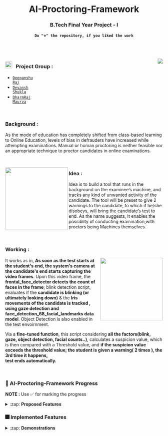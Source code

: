 <h1 align="center">AI-Proctoring-Framework</h1>
<h3 align="center">B.Tech Final Year Project - I</h3>
<p align="center"><code><b>Do "⭐" the repository, if you liked the work</b></code></p>
<br><br>

<img align="right" src="https://user-images.githubusercontent.com/54600788/128983568-928da7b1-a365-49d9-be17-01a94add0fcb.png"></img>

### <img height="22" width="22" src="https://user-images.githubusercontent.com/54600788/128984688-6b040caf-a5ce-4a00-94ae-7d52c21535c5.png"></img> &nbsp; Project Group : 

  * <code>[Deepanshu Raj](https://github.com/deepanshu-Raj)</code>
  * <code>[Devansh Shukla](https://github.com/devanshjsr)</code>
  * <code>[DharmRaj Maurya](https://github.com/Dharm1999)</code>

<br>

### Background :

<p>As the mode of education has completely shifted from class-based learning to Online Education, levels of bias in defrauders have increased while attempting examinations. Manual or human proctoring is neither feasible nor an appropriate technique to proctor candidates in online examinations.</p>

<br>

<img height = "200" align="left" src="https://user-images.githubusercontent.com/54600788/128985687-f1d248d9-1c39-4426-b88e-bdb7f46cb7bf.png"></img>


### Idea :
Idea is to build a tool that runs in the background on the examinee’s machine, and tracks any kind of unwanted activity of the candidate. The tool will be preset to give 2 warnings to the candidate, to which if he/she disobeys, will bring the candidate’s test to end. As the name suggests, It enables the possiblity of conducting examination,with proctors being Machines themselves.</p>

<br>

### Working :
<img height = "200" align="right" src="https://user-images.githubusercontent.com/54600788/128986198-c45a1db1-0c62-42d3-b47a-7a43827b2066.png"></img>

<p>
It works as in, <b>As soon as the test starts at the student's end, the system's camera at the candidate's end starts capturing the video frames</b>. Upon this video frame, the <b>frontal_face_detector detects the count of faces in the frame</b>; blink detection script, evaluates if the <b>candidate is blinking (or ultimately looking down)</b> & the <b>Iris movements of the candidate is tracked , using gaze detection and face_detection_68_facial_landmarks data model</b>. Object Detection is also enabled in the test envoirnment.
</p>

<p>
  Via a <b>fine-tuned function</b>, this script considering <b>all the factors(blink, gaze, object detection, facial counts..)</b>, calculates a suspicion value, which is then compared with a Threshold value, and <b>if the suspicion value exceeds the threshold value; the student is given a warning( 2 times ), the 3rd time it happens,<br> test ends automatically.</b>
</p>
<br>

### 📌 AI-Proctoring-Framework Progress

<b>NOTE : </b> Use ✅ for marking the progress

<details>
  
  <summary>:zap: <strong>Proposed Features </strong> </summary>
 
  
- ✅ &nbsp; Mouth Tracking
- ✅ &nbsp; Eye Tracking
- ✅ &nbsp; Gaze Detection
- ✅ &nbsp; Liveliness Detection
- ✅ &nbsp; Object Detection
- ❌ &nbsp; Voice Proctoring
 
</details>


### 🎆 Implemented Features

<details>
  
  <summary>:zap: <strong>Demonstrations</strong> </summary>

<br>
<p align="center">
 <kbd>
 <img height="400" width="700" src="https://user-images.githubusercontent.com/54600788/150630492-9ca34acc-7249-4cc0-8243-cddd284238eb.png"></img>
 </kbd>
</p>
<h4 align="center">Fig 1 : Face Localization & 68 Facial Landmark Mapping </h4>
<br><br>
<p align="center">
 <kbd>
 <img height="400" width="700" src="https://github.com/deepanshu-Raj/AI-Proctoring-Framework/blob/master/Videos/blink.gif"></img>
 </kbd>
</p>
<h4 align="center">Fig 2 : Blink Detection </h4>
<br><br>
<p align="center">
 <kbd>
 <img height="400" width="700" src="https://github.com/deepanshu-Raj/AI-Proctoring-Framework/blob/master/Videos/gaze.gif"></img>
 </kbd>
</p>
<h4 align="center">Fig 3 : Gaze Detection </h4>
<br><br>
<p align="center">
 <kbd>
 <img height="300" width="600" src="https://user-images.githubusercontent.com/54600788/150631473-6347b2a2-5b16-489e-8bb3-bf0c887a0786.png"></img>
 </kbd>
</p>
<h4 align="center">Fig 4 : Object Detection </h4>
<br><br>
<p align="center">
 <kbd>
 <img height="400" width="700" src="https://user-images.githubusercontent.com/54600788/150631583-42bd3479-4569-41aa-adbc-53f5d93d3510.png"></img>
 </kbd>
</p>
<h4 align="center">Fig 5 : Liveness Detection </h4>
<br><br>

</details>
